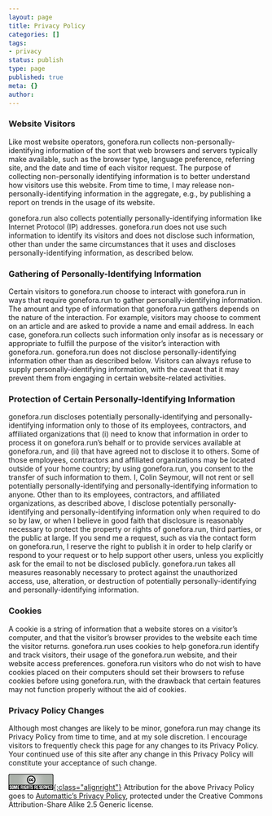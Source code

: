 ```yaml
---
layout: page
title: Privacy Policy
categories: []
tags:
- privacy
status: publish
type: page
published: true
meta: {}
author:
---
```

### Website Visitors

Like most website operators, gonefora.run collects non-personally-identifying information of the sort that web browsers and servers typically make available, such as the browser type, language preference, referring site, and the date and time of each visitor request. The purpose of collecting non-personally identifying information is to better understand how visitors use this website. From time to time, I may release non-personally-identifying information in the aggregate, e.g., by publishing a report on trends in the usage of its website.

gonefora.run also collects potentially personally-identifying information like Internet Protocol (IP) addresses. gonefora.run does not use such information to identify its visitors and does not disclose such information, other than under the same circumstances that it uses and discloses personally-identifying information, as described below.

### Gathering of Personally-Identifying Information

Certain visitors to gonefora.run choose to interact with gonefora.run in ways that require gonefora.run to gather personally-identifying information. The amount and type of information that gonefora.run gathers depends on the nature of the interaction. For example, visitors may choose to comment on an article and are asked to provide a name and email address. In each case, gonefora.run collects such information only insofar as is necessary or appropriate to fulfill the purpose of the visitor’s interaction with gonefora.run. gonefora.run does not disclose personally-identifying information other than as described below. Visitors can always refuse to supply personally-identifying information, with the caveat that it may prevent them from engaging in certain website-related activities.

### Protection of Certain Personally-Identifying Information

gonefora.run discloses potentially personally-identifying and personally-identifying information only to those of its employees, contractors, and affiliated organizations that (i) need to know that information in order to process it on gonefora.run’s behalf or to provide services available at gonefora.run, and (ii) that have agreed not to disclose it to others. Some of those employees, contractors and affiliated organizations may be located outside of your home country; by using gonefora.run, you consent to the transfer of such information to them. I, Colin Seymour, will not rent or sell potentially personally-identifying and personally-identifying information to anyone. Other than to its employees, contractors, and affiliated organizations, as described above, I disclose potentially personally-identifying and personally-identifying information only when required to do so by law, or when I believe in good faith that disclosure is reasonably necessary to protect the property or rights of gonefora.run, third parties, or the public at large. If you send me a request, such as via the contact form on gonefora.run, I reserve the right to publish it in order to help clarify or respond to your request or to help support other users, unless you explicitly ask for the email to not be disclosed publicly. gonefora.run takes all measures reasonably necessary to protect against the unauthorized access, use, alteration, or destruction of potentially personally-identifying and personally-identifying information.

### Cookies

A cookie is a string of information that a website stores on a visitor’s computer, and that the visitor’s browser provides to the website each time the visitor returns. gonefora.run uses cookies to help gonefora.run identify and track visitors, their usage of the gonefora.run website, and their website access preferences. gonefora.run visitors who do not wish to have cookies placed on their computers should set their browsers to refuse cookies before using gonefora.run, with the drawback that certain features may not function properly without the aid of cookies.

### Privacy Policy Changes

Although most changes are likely to be minor, gonefora.run may change its Privacy Policy from time to time, and at my sole discretion. I encourage visitors to frequently check this page for any changes to its Privacy Policy. Your continued use of this site after any change in this Privacy Policy will constitute your acceptance of such change.

[![Creative Commons License](/img/somerights20.png){:class="alignright"}](http://creativecommons.org/licenses/by-sa/2.5/) Attribution for the above Privacy Policy goes to [Automattic’s Privacy Policy](http://automattic.com/privacy/), protected under the Creative Commons Attribution-Share Alike 2.5 Generic license.
